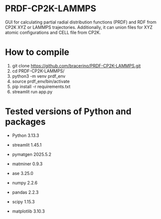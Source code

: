 # PRDF-CP2K-LAMMPS
GUI for calculating partial radial distribution functions (PRDF) and RDF from CP2K XYZ or LAMMPS trajectories. Additionally, it can union files for XYZ atomic configurations and CELL file from CP2K. 

# How to compile
1) git clone https://github.com/bracerino/PRDF-CP2K-LAMMPS.git
3) cd PRDF-CP2K-LAMMPS/
4) python3 -m venv prdf_env
5) source prdf_env/bin/activate
6) pip install -r requirements.txt
7) streamlit run app.py

# Tested versions of Python and packages
- Python 3.13.3

- streamlit 1.45.1
- pymatgen 2025.5.2
- matminer 0.9.3
- ase 3.25.0
- numpy 2.2.6
- pandas 2.2.3
- scipy 1.15.3
- matplotlib 3.10.3
